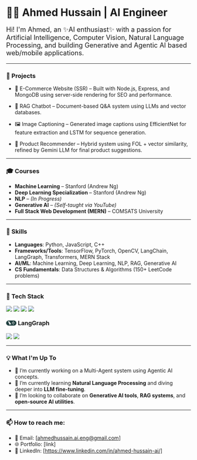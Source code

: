 # 👨‍💻 Ahmed Hussain | AI Engineer

<p style="font-size:18px">
Hi! I'm Ahmed, an ✨AI enthusiast✨ with a passion for Artificial Intelligence, Computer Vision, Natural Language Processing, and building Generative and Agentic AI based web/mobile applications.
</p>

---

### 🚀 Projects
- 🛒 E-Commerce Website (SSR) – Built with Node.js, Express, and MongoDB using server-side rendering for SEO and performance.

- 📄 RAG Chatbot – Document-based Q&A system using LLMs and vector databases.

- 🖼️ Image Captioning – Generated image captions using EfficientNet for feature extraction and LSTM for sequence generation.

- 🤖 Product Recommender – Hybrid system using FOL + vector similarity, refined by Gemini LLM for final product suggestions.

---

### 🎓 Courses

- **Machine Learning** – Stanford (Andrew Ng)
- **Deep Learning Specialization** – Stanford (Andrew Ng)
- **NLP** – *(In Progress)*
- **Generative AI** – *(Self-taught via YouTube)*
- **Full Stack Web Development (MERN)** – COMSATS University

---

### 🧠 Skills

- **Languages**: Python, JavaScript, C++  
- **Frameworks/Tools**: TensorFlow, PyTorch, OpenCV, LangChain, LangGraph, Transformers, MERN Stack
- **AI/ML**: Machine Learning, Deep Learning, NLP, RAG, Generative AI  
- **CS Fundamentals**: Data Structures & Algorithms (150+ LeetCode problems)

---

### 🧰 Tech Stack

<p align="left">
  <img src="https://img.shields.io/badge/TensorFlow-FF6F00?style=for-the-badge&logo=tensorflow&logoColor=white" />
  <img src="https://img.shields.io/badge/PyTorch-EE4C2C?style=for-the-badge&logo=pytorch&logoColor=white" />
  <img src="https://img.shields.io/badge/OpenCV-5C3EE8?style=for-the-badge&logo=opencv&logoColor=white" />
  <img src="https://img.shields.io/badge/LangChain-000000?style=for-the-badge&logo=python&logoColor=white" />
  <p align="left">
    <img src="https://raw.githubusercontent.com/AhmedHussain007/AhmedHussain007/main/langgraph-color.svg" alt="LangGraph" style="height:28px; vertical-align:middle;" />
    <strong style="font-size: 16px; vertical-align: middle;">LangGraph</strong>
  </p>

  <img src="https://img.shields.io/badge/Transformers-FFD21F?style=for-the-badge&logo=huggingface&logoColor=black" />
  <img src="https://img.shields.io/badge/MERN-3E863D?style=for-the-badge&logo=react&logoColor=white" />
</p>

---

### 💡 What I'm Up To

- 🔭 I’m currently working on a Multi-Agent system using Agentic AI concepts.
- 🌱 I’m currently learning **Natural Language Processing** and diving deeper into **LLM fine-tuning**.
- 👯 I’m looking to collaborate on **Generative AI tools**, **RAG systems**, and **open-source AI utilities**.


---

### 📫 How to reach me:

- 📧 Email: [ahmedhussain.ai.eng@gmail.com]
- 🌐 Portfolio: [link]
- 🧠 LinkedIn: [https://www.linkedin.com/in/ahmed-hussain-ai/]

